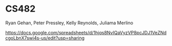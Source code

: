 # CS482

Ryan Gehan, Peter Pressley, Kelly Reynolds, Juliama Merlino

https://docs.google.com/spreadsheets/d/1hjqs8NvIQaVyzVP8pcJDJ1VeZNdcgoLbnX7swi4s-us/edit?usp=sharing
